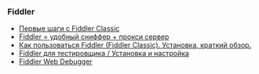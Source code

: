 ### Fiddler

- [Первые шаги с Fiddler Classic](https://habr.com/ru/articles/533138/)<br/>
- [Fiddler = удобный сниффер + прокси сервер](
https://habr.com/ru/articles/554562/)<br/>
- [Как пользоваться Fiddler (Fiddler Classic). Установка, краткий обзор.](
https://dzen.ru/a/ZguKsoCokgXQ1ypH)<br/>
- [Fiddler для тестировщика / Установка и настройка](
https://rutube.ru/video/21fcbc34069992478796336715c35c59/)<br>
- [Fiddler Web Debugger](
https://rsload.net/soft/traffic/10934-fiddler.html)<br/>